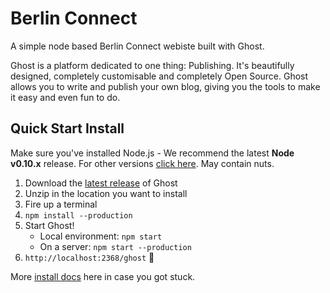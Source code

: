 # Berlin Connect
A simple node based Berlin Connect webiste built with Ghost. 

Ghost is a platform dedicated to one thing: Publishing. It's beautifully designed, completely customisable and completely Open Source. Ghost allows you to write and publish your own blog, giving you the tools to make it easy and even fun to do.

## Quick Start Install

Make sure you've installed Node.js - We recommend the latest **Node v0.10.x** release. For other versions [click here](http://support.ghost.org/supported-node-versions/). May contain nuts.

1. Download the [latest release](https://ghost.org/download/) of Ghost
1. Unzip in the location you want to install
1. Fire up a terminal
1. `npm install --production`
1. Start Ghost!
    - Local environment: `npm start`
    - On a server: `npm start --production`
1. `http://localhost:2368/ghost` :tada:

More [install docs](http://support.ghost.org/installation/) here in case you got stuck.
